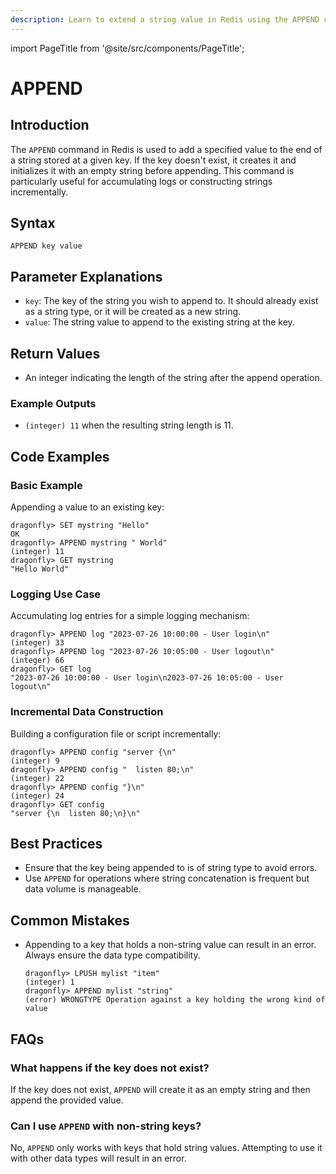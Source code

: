 ```yaml
---
description: Learn to extend a string value in Redis using the APPEND command.
---
```


import PageTitle from '@site/src/components/PageTitle';

# APPEND

<PageTitle title="Redis APPEND Explained (Better Than Official Docs)" />

## Introduction

The `APPEND` command in Redis is used to add a specified value to the end of a string stored at a given key. If the key doesn't exist, it creates it and initializes it with an empty string before appending. This command is particularly useful for accumulating logs or constructing strings incrementally.

## Syntax

```cli
APPEND key value
```

## Parameter Explanations

- `key`: The key of the string you wish to append to. It should already exist as a string type, or it will be created as a new string.
- `value`: The string value to append to the existing string at the key.

## Return Values

- An integer indicating the length of the string after the append operation.

### Example Outputs

- `(integer) 11` when the resulting string length is 11.

## Code Examples

### Basic Example

Appending a value to an existing key:

```cli
dragonfly> SET mystring "Hello"
OK
dragonfly> APPEND mystring " World"
(integer) 11
dragonfly> GET mystring
"Hello World"
```

### Logging Use Case

Accumulating log entries for a simple logging mechanism:

```cli
dragonfly> APPEND log "2023-07-26 10:00:00 - User login\n"
(integer) 33
dragonfly> APPEND log "2023-07-26 10:05:00 - User logout\n"
(integer) 66
dragonfly> GET log
"2023-07-26 10:00:00 - User login\n2023-07-26 10:05:00 - User logout\n"
```

### Incremental Data Construction

Building a configuration file or script incrementally:

```cli
dragonfly> APPEND config "server {\n"
(integer) 9
dragonfly> APPEND config "  listen 80;\n"
(integer) 22
dragonfly> APPEND config "}\n"
(integer) 24
dragonfly> GET config
"server {\n  listen 80;\n}\n"
```

## Best Practices

- Ensure that the key being appended to is of string type to avoid errors.
- Use `APPEND` for operations where string concatenation is frequent but data volume is manageable.

## Common Mistakes

- Appending to a key that holds a non-string value can result in an error. Always ensure the data type compatibility.
  ```cli
  dragonfly> LPUSH mylist "item"
  (integer) 1
  dragonfly> APPEND mylist "string"
  (error) WRONGTYPE Operation against a key holding the wrong kind of value
  ```

## FAQs

### What happens if the key does not exist?

If the key does not exist, `APPEND` will create it as an empty string and then append the provided value.

### Can I use `APPEND` with non-string keys?

No, `APPEND` only works with keys that hold string values. Attempting to use it with other data types will result in an error.
